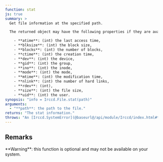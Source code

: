 ```yaml
---
function: stat
js: true
summary: >
  Get file information at the specified path.

  The returned object may have the following properties if they are available on your system:

    - **atime**: (int) the last access time,
    - **blksize**: (int) the block size,
    - **blocks**: (int) the number of blocks,
    - **ctime**: (int) the creation time,
    - **dev**: (int) the device,
    - **gid**: (int) the group,
    - **ino**: (int) the inode,
    - **mode**: (int) the mode,
    - **mtime**: (int) the modification time,
    - **nlink**: (int) the number of hard links,
    - **rdev**: (int),
    - **size**: (int) the file size,
    - **uid**: (int) the user.
synopsis: "info = Irccd.File.stat(path)"
arguments:
  - "**path**: the path to the file."
returns: "The stat information."
throws: "An [Irccd.SystemError](@baseurl@/api/module/Irccd/index.html#types) on failures."
---
```


## Remarks

<div class="alert alert-warning" role="alert">
**Warning**: this function is optional and may not be available on your system.
</div>
